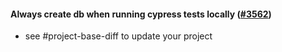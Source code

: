 #### Always create db when running cypress tests locally ([#3562](https://github.com/shopsys/shopsys/pull/3562))

- see #project-base-diff to update your project
